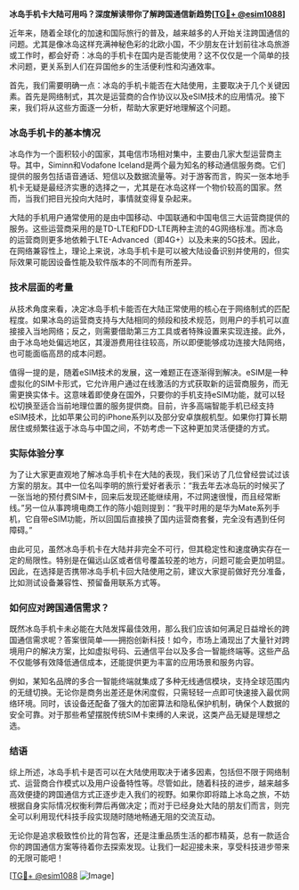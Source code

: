 **冰岛手机卡大陆可用吗？深度解读带你了解跨国通信新趋势[[TG💪+ @esim1088](https://t.me/s/esim1088)]**

近年来，随着全球化的加速和国际旅行的普及，越来越多的人开始关注跨国通信的问题。尤其是像冰岛这样充满神秘色彩的北欧小国，不少朋友在计划前往冰岛旅游或工作时，都会好奇：冰岛的手机卡在国内是否能使用？这不仅仅是一个简单的技术问题，更关系到人们在异国他乡的生活便利性和沟通效率。

首先，我们需要明确一点：冰岛的手机卡能否在大陆使用，主要取决于几个关键因素。首先是网络制式，其次是运营商的合作协议以及eSIM技术的应用情况。接下来，我们将从这些方面逐一分析，帮助大家更好地理解这个问题。

### 冰岛手机卡的基本情况

冰岛作为一个面积较小的国家，其电信市场相对集中，主要由几家大型运营商主导。其中，Siminn和Vodafone Iceland是两个最为知名的移动通信服务商。它们提供的服务包括语音通话、短信以及数据流量等。对于游客而言，购买一张本地手机卡无疑是最经济实惠的选择之一，尤其是在冰岛这样一个物价较高的国家。然而，当我们把目光投向大陆时，事情就变得复杂起来。

大陆的手机用户通常使用的是由中国移动、中国联通和中国电信三大运营商提供的服务。这些运营商采用的是TD-LTE和FDD-LTE两种主流的4G网络标准。而冰岛的运营商则更多地依赖于LTE-Advanced（即4G+）以及未来的5G技术。因此，在网络兼容性上，理论上来说，冰岛手机卡是可以被大陆设备识别并使用的，但实际效果可能因设备性能及软件版本的不同而有所差异。

### 技术层面的考量

从技术角度来看，决定冰岛手机卡能否在大陆正常使用的核心在于网络制式的匹配程度。如果冰岛的运营商支持与大陆相同的频段和技术规范，则用户的手机可以直接接入当地网络；反之，则需要借助第三方工具或者特殊设置来实现连接。此外，由于冰岛地处偏远地区，其漫游费用往往较高，所以即便能够成功连接大陆网络，也可能面临高昂的成本问题。

值得一提的是，随着eSIM技术的发展，这一难题正在逐渐得到解决。eSIM是一种虚拟化的SIM卡形式，它允许用户通过在线激活的方式获取新的运营商服务，而无需更换实体卡。这意味着即使身在国外，只要你的手机支持eSIM功能，就可以轻松切换至适合当前地理位置的服务提供商。目前，许多高端智能手机已经支持eSIM技术，比如苹果公司的iPhone系列以及部分安卓旗舰机型。如果你打算长期居住或频繁往返于冰岛与中国之间，不妨考虑一下这种更加灵活便捷的方式。

### 实际体验分享

为了让大家更直观地了解冰岛手机卡在大陆的表现，我们采访了几位曾经尝试过该方案的朋友。其中一位名叫李明的旅行爱好者表示：“我去年去冰岛玩的时候买了一张当地的预付费SIM卡，回来后发现还能继续用，不过网速很慢，而且经常断线。”另一位从事跨境电商工作的陈小姐则提到：“我平时用的是华为Mate系列手机，它自带eSIM功能，所以回国后直接换了国内运营商套餐，完全没有遇到任何障碍。”

由此可见，虽然冰岛手机卡在大陆并非完全不可行，但其稳定性和速度确实存在一定的局限性。特别是在偏远山区或者信号覆盖较差的地方，问题可能会更加明显。因此，在选择是否携带冰岛手机卡回大陆使用之前，建议大家提前做好充分准备，比如测试设备兼容性、预留备用联系方式等。

### 如何应对跨国通信需求？

既然冰岛手机卡未必能在大陆发挥最佳效用，那么我们应该如何满足日益增长的跨国通信需求呢？答案很简单——拥抱创新科技！如今，市场上涌现出了大量针对跨境用户的解决方案，比如虚拟号码、云通信平台以及多合一智能终端等。这些产品不仅能够有效降低通信成本，还能提供更为丰富的应用场景和服务内容。

例如，某知名品牌的多合一智能终端就集成了多种无线通信模块，支持全球范围内的无缝切换。无论你是商务出差还是休闲度假，只需轻轻一点即可快速接入最优网络环境。同时，该设备还配备了强大的加密算法和隐私保护机制，确保个人数据的安全可靠。对于那些希望摆脱传统SIM卡束缚的人来说，这类产品无疑是理想之选。

### 结语

综上所述，冰岛手机卡是否可以在大陆使用取决于诸多因素，包括但不限于网络制式、运营商合作模式以及用户设备特性等。尽管如此，随着科技的进步，越来越多高效便捷的跨国通信方式正逐步走入我们的视野。如果你即将踏上冰岛之旅，不妨根据自身实际情况权衡利弊后再做决定；而对于已经身处大陆的朋友们而言，则完全可以利用现代科技手段实现随时随地畅通无阻的交流互动。

无论你是追求极致性价比的背包客，还是注重品质生活的都市精英，总有一款适合你的跨国通信方案等待着你去探索发现。让我们一起迎接未来，享受科技进步带来的无限可能吧！

[[TG💪+ @esim1088](https://t.me/s/esim1088) ![Image](https://i.postimg.cc/4NQfJmqS/Snipaste-2025-05-13-00-14-12.png)]